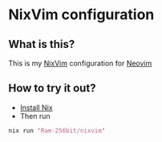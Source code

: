 # NixVim configuration

## What is this?

This is my [NixVim](https://github.com/nix-community/nixvim) configuration for [Neovim](https://neovim.io/)

## How to try it out?

- [Install Nix](https://nix.dev/install-nix)
- Then run

```nix
nix run 'Ram-256bit/nixvim'
```
